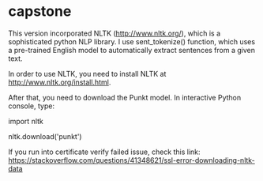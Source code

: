 # capstone
This version incorporated NLTK (http://www.nltk.org/), which is a sophisticated python NLP library. I use sent_tokenize() function, which uses a pre-trained English model to automatically extract sentences from a given text.

In order to use NLTK, you need to install NLTK at http://www.nltk.org/install.html.

After that, you need to download the Punkt model. In interactive Python console, type:

import nltk

nltk.download('punkt')

If you run into certificate verify failed issue, check this link: https://stackoverflow.com/questions/41348621/ssl-error-downloading-nltk-data
